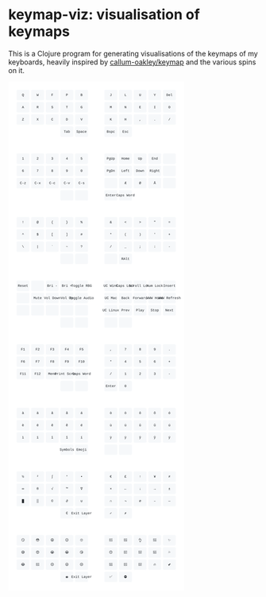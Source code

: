 # keymap-viz: visualisation of keymaps

This is a Clojure program for generating visualisations of the keymaps of my keyboards, heavily inspired by [callum-oakley/keymap](https://github.com/callum-oakley/keymap) and the various spins on it.

![](examples/svg/split_3x5_2.svg)
